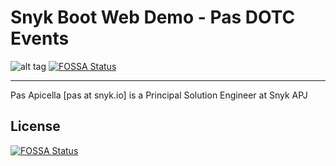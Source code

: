 # Snyk Boot Web Demo - Pas DOTC Events

![alt tag](https://i.ibb.co/7tnp1B6/snyk-logo.png)
[![FOSSA Status](https://app.fossa.com/api/projects/git%2Bgithub.com%2Fjunsulee%2Fsnyk-boot-web.svg?type=shield)](https://app.fossa.com/projects/git%2Bgithub.com%2Fjunsulee%2Fsnyk-boot-web?ref=badge_shield)

<hr />
Pas Apicella [pas at snyk.io] is a Principal Solution Engineer at Snyk APJ 

## License
[![FOSSA Status](https://app.fossa.com/api/projects/git%2Bgithub.com%2Fjunsulee%2Fsnyk-boot-web.svg?type=large)](https://app.fossa.com/projects/git%2Bgithub.com%2Fjunsulee%2Fsnyk-boot-web?ref=badge_large)